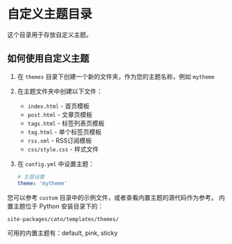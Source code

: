 # 自定义主题目录

这个目录用于存放自定义主题。

## 如何使用自定义主题

1. 在 `themes` 目录下创建一个新的文件夹，作为您的主题名称，例如 `mytheme`
2. 在主题文件夹中创建以下文件：
   - `index.html` - 首页模板
   - `post.html` - 文章页模板
   - `tags.html` - 标签列表页模板
   - `tag.html` - 单个标签页模板
   - `rss.xml` - RSS订阅模板
   - `css/style.css` - 样式文件

3. 在 `config.yml` 中设置主题：
   ```yaml
   # 主题设置
   theme: 'mytheme'
   ```

您可以参考 `custom` 目录中的示例文件，或者查看内置主题的源代码作为参考。
内置主题位于 Python 安装目录下的：
```
site-packages/cato/templates/themes/
```

可用的内置主题有：default, pink, sticky

